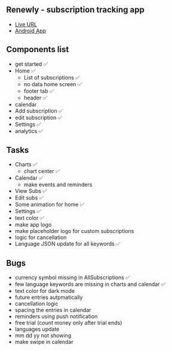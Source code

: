 ## Renewly - subscription tracking app

- [Live URL](https://amiyadas.github.io/renewly)
- [Android App](#)

## Components list

- get started ✅
- Home ✅
  - List of subscriptions ✅
  - no data home screen ✅
  - footer tab ✅
  - header ✅
- calendar
- Add subscription ✅
- edit subscription ✅
- Settings ✅
- analytics ✅

## Tasks

- Charts ✅
  - chart center ✅
- Calendar ✅
  - make events and reminders
- View Subs ✅
- Edit subs ✅
- Some animation for home ✅
- Settings ✅
- text color ✅
- make app logo
- make placeholder logo for custom subscriptions
- logic for cancellation
- Language JSON update for all keywords ✅

## Bugs

- currency symbol missing in AllSubscriptions ✅
- few language keywords are missing in charts and calendar ✅
- text color for dark mode
- future entries autpmatically
- cancellation logic
- spacing the entries in calendar
- reminders using push notification
- free trial (count money only after trial ends)
- languages update
- mm dd yy not showing
- make swipe in calendar
